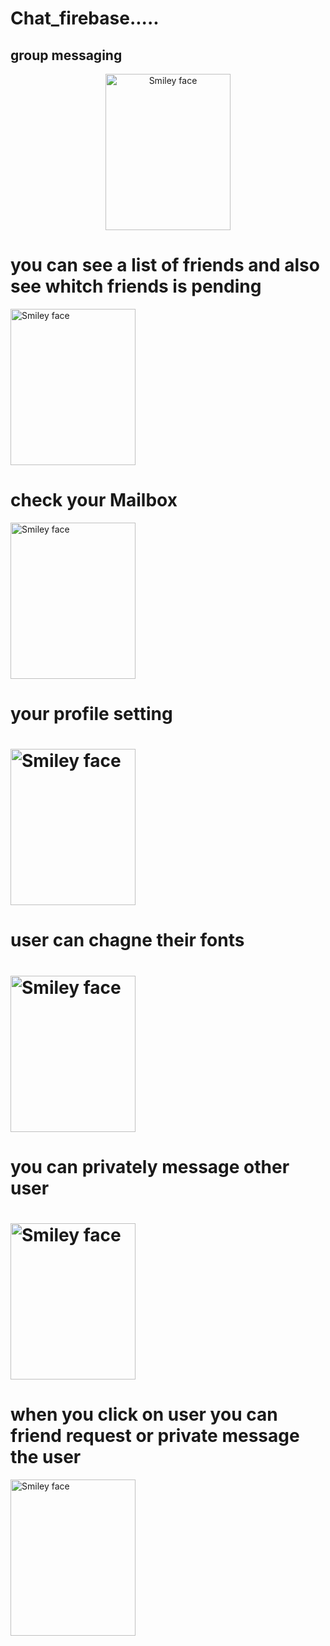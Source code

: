 # Chat_firebase.....

<h2>group messaging</h2>
   <center><img src="https://www.dropbox.com/s/1jf5deha30pfplj/Screenshot_20190111-095612_Chat.jpg?raw=1" alt="Smiley face" height="250" width="200" align="middle"></center>
   
   <h1>you can see a list of friends and also see whitch friends is pending</h1>
 <img src="https://www.dropbox.com/s/vs42i0rcmwrke2m/Screenshot_20190111-095719_Chat.jpg?raw=1" alt="Smiley face" height="250" width="200" align="middle">

   <h1> check your Mailbox </h1>
 <img src="https://www.dropbox.com/s/znbsys5a6wgcjir/Screenshot_20190111-095712_Chat.jpg?raw=1" alt="Smiley face" height="250" width="200">

 <h1> your profile setting <h1>
 <img src="https://www.dropbox.com/s/ljmcb1r4vzkfevj/Screenshot_20190111-095653_Chat.jpg?raw=1" alt="Smiley face" height="250" width="200">

 <h1> user can chagne their fonts <h1>
<img src="https://www.dropbox.com/s/c18zo82lbjdlrvd/Screenshot_20190111-095644_Chat.jpg?raw=1" alt="Smiley face" height="250" width="200">
   
 <h1> you can privately message other user<h1>
<img src="https://www.dropbox.com/s/5hxx58odrghw7sb/Screenshot_20190111-095626_Chat.jpg?raw=1" alt="Smiley face" height="250" width="200">
 
 <h1> when you click on user you can friend request or private message the user </h1>
<img src="https://www.dropbox.com/s/rfen041rvqr8gka/Screenshot_20190111-095619_Chat.jpg?raw=1" alt="Smiley face" height="250" width="200"> 




